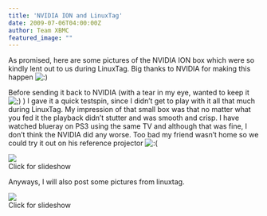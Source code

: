 ```yaml
---
title: 'NVIDIA ION and LinuxTag'
date: 2009-07-06T04:00:00Z
author: Team XBMC
featured_image: ""
---
```

As promised, here are some pictures of the NVIDIA ION box which were so kindly lent out to us during LinuxTag. Big thanks to NVIDIA for making this happen ![:)](/sites/default/files/uploads/icon_smile.gif)

 Before sending it back to NVIDIA (with a tear in my eye, wanted to keep it ![;)](/sites/default/files/uploads/icon_wink.gif) ) I gave it a quick testspin, since I didn’t get to play with it all that much during LinuxTag. My impression of that small box was that no matter what you fed it the playback didn’t stutter and was smooth and crisp. I have watched blueray on PS3 using the same TV and although that was fine, I don’t think the NVIDIA did any worse. Too bad my friend wasn’t home so we could try it out on his reference projector ![:(](/sites/default/files/uploads/icon_sad.gif)

 [![](/sites/default/files/uploads/dsc_0072-300x225.jpg)](/blittan/files/2009/07/dsc_0072.jpg "NVIDIA ION, front")  
 Click for slideshow

  Anyways, I will also post some pictures from linuxtag.

 [![](/sites/default/files/uploads/dsc_0044-225x300.jpg)](/blittan/files/2009/07/dsc_0044.jpg "Nice tower, near E4 hosting LinuxNacht")  
 Click for slideshow

    
  
  
  
  
  
  
  
  


 